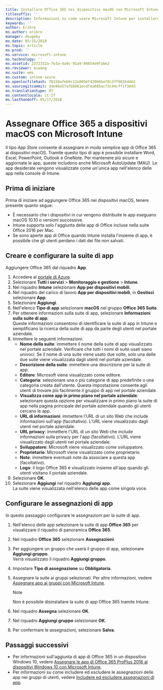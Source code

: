 ```yaml
---
title: Installare Office 365 nei dispositivi macOS con Microsoft Intune
titlesuffix: ''
description: Informazioni su come usare Microsoft Intune per installare le app di Office 365 nei dispositivi macOS.
keywords: ''
author: Erikre
ms.author: erikre
manager: dougeby
ms.date: 05/15/2018
ms.topic: article
ms.prod: ''
ms.service: microsoft-intune
ms.technology: ''
ms.assetid: 2372332a-7e3a-4a9c-91a9-86654e0fabe2
ms.reviewer: aiwang
ms.suite: ems
ms.custom: intune-azure
ms.openlocfilehash: 78158afeb9c12e8056f42066be78c37f962b4462
ms.sourcegitcommit: 34e96e57af6b861ecdfea085acf3c44cff1f3d43
ms.translationtype: HT
ms.contentlocale: it-IT
ms.lasthandoff: 05/17/2018
---
```

# <a name="assign-office-365-to-macos-devices-with-microsoft-intune"></a>Assegnare Office 365 a dispositivi macOS con Microsoft Intune

Il tipo *App Store* consente di assegnare in modo semplice app di Office 365 ai dispositivi macOS. Tramite questo tipo di app è possibile installare Word, Excel, PowerPoint, Outlook e OneNote. Per mantenere più sicure e aggiornate le app, queste includono anche Microsoft AutoUpdate (MAU). Le app desiderate vengono visualizzate come un'unica app nell'elenco delle app nella console di Intune.


## <a name="before-you-start"></a>Prima di iniziare

Prima di iniziare ad aggiungere Office 365 nei dispositivi macOS, tenere presente quanto segue:

- È necessario che i dispositivi in cui vengono distribuite le app eseguano macOS 10.10 o versioni successive.
- Intune supporta solo l'aggiunta delle app di Office incluse nella suite Office 2016 per Mac.
- Se sono aperte app di Office quando Intune installa l'insieme di app, è possibile che gli utenti perdano i dati dei file non salvati.

## <a name="create-and-configure-the-app-suite"></a>Creare e configurare la suite di app

Aggiungere Office 365 dal riquadro **App**.
1. Accedere al [portale di Azure](https://portal.azure.com).
2. Selezionare **Tutti i servizi** > **Monitoraggio e gestione** > **Intune**.
3. Nel riquadro **Intune** selezionare **App per dispositivi mobili**.
4. Nel riquadro del carico di lavoro **App per dispositivi mobili**, in **Gestisci** selezionare **App**. 
5. Selezionare **Aggiungi**.
6. Nell'elenco **Tipo di app** selezionare **macOS** nel gruppo **Office 365 Suite**.
7. Per ottenere informazioni sulla suite di app, selezionare **Informazioni sulla suite di app**.  
    Queste informazioni consentono di identificare la suite di app in Intune e semplificano la ricerca della suite di app da parte degli utenti nel portale aziendale.
8. Immettere le seguenti informazioni:
    - **Nome della suite**: immettere il nome della suite di app visualizzato nel portale aziendale. Verificare che tutti i nomi di suite usati siano univoci. Se il nome di una suite viene usato due volte, solo una delle due suite viene visualizzata dagli utenti nel portale aziendale.
    - **Descrizione della suite**: immettere una descrizione per la suite di app.
    - **Editore**: Microsoft viene visualizzato come editore.
    - **Categoria**: selezionare una o più categorie di app predefinite o una categoria creata dall'utente. Questa impostazione consente agli utenti di trovare più facilmente il gruppo di app nel portale aziendale.
    - **Visualizza come app in primo piano nel portale aziendale**: selezionare questa opzione per visualizzare in primo piano la suite di app nella pagina principale del portale aziendale quando gli utenti cercano le app.
    - **URL di informazioni**: immettere l'URL di un sito Web che include informazioni sull'app (facoltativo). L'URL viene visualizzato dagli utenti nel portale aziendale.
    - **URL privacy**: immettere l'URL di un sito Web che include informazioni sulla privacy per l'app (facoltativo). L'URL viene visualizzato dagli utenti nel portale aziendale.
    - **Sviluppatore**: Microsoft viene visualizzato come sviluppatore.
    - **Proprietario**: Microsoft viene visualizzato come proprietario.
    - **Note**: immettere eventuali note da associare a questa app (facoltativo).
    - **Logo**: il logo Office 365 è visualizzato insieme all'app quando gli utenti visitano il portale aziendale.
9. Selezionare **OK**.
10. Selezionare **Aggiungi** nel riquadro **Aggiungi app**.  
    La suite viene visualizzata nell'elenco delle app come singola voce.

## <a name="configure-app-assignments"></a>Configurare le assegnazioni di app

In questo passaggio configurare le assegnazioni per la suite di app. 

1. Nell'elenco delle app selezionare la suite di app **Office 365** per visualizzare il riquadro di panoramica **Office 365**.
2. Nel riquadro **Office 365** selezionare **Assegnazioni**.
3. Per aggiungere un gruppo che userà il gruppo di app, selezionare **Aggiungi gruppo**.  
    Verrà visualizzato il riquadro **Aggiungi gruppo**.
4. Impostare **Tipo di assegnazione** su **Obbligatoria**.
5. Assegnare la suite ai gruppi selezionati. Per altre informazioni, vedere [Assegnare app ai gruppi con Microsoft Intune](apps-deploy.md).

    >[!Note]
    > Non è possibile disinstallare la suite di app Office 365 tramite Intune.

5. Nel riquadro **Assegna** selezionare **OK**.
6. Nel riquadro **Aggiungi gruppo** selezionare **OK**.
7. Per confermare le assegnazioni, selezionare **Salva**.

## <a name="next-steps"></a>Passaggi successivi

- Per informazioni sull'aggiunta di app di Office 365 in un dispositivo Windows 10, vedere [Assegnare le app di Office 365 ProPlus 2016 ai dispositivi Windows 10 con Microsoft Intune](apps-add-office365.md).
- Per informazioni su come includere ed escludere le assegnazioni delle app nei gruppi di utenti, vedere [Includere ed escludere assegnazioni di app](apps-inc-exl-assignments.md).
